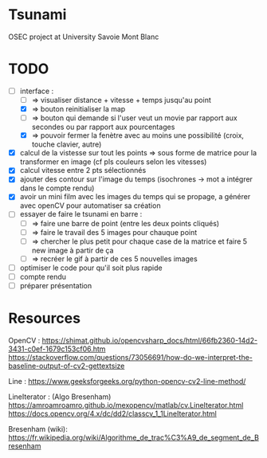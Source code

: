 # Tsunami
OSEC project at University Savoie Mont Blanc
# TODO
 - [ ] interface :
   - [ ] => visualiser distance + vitesse + temps jusqu'au point
   - [x] => bouton reinitialiser la map
   - [ ] => bouton qui demande si l'user veut un movie par rapport aux secondes ou par rapport aux pourcentages
   - [x] => pouvoir fermer la fenètre avec au moins une possibilité (croix, touche clavier, autre)
 - [x] calcul de la vistesse sur tout les points => sous forme de matrice pour la transformer en image (cf pls couleurs selon les vitesses)
 - [x] calcul vitesse entre 2 pts sélectionnés
 - [x] ajouter des contour sur l'image du temps (isochrones -> mot a intégrer dans le compte rendu)
 - [x] avoir un mini film avec les images du temps qui se propage, a générer avec openCV pour automatiser sa création
 - [ ] essayer de faire le tsunami en barre :
    - [ ] => faire une barre de point (entre les deux points cliqués)
    - [ ] => faire le travail des 5 images pour chauque point
    - [ ] => chercher le plus petit pour chaque case de la matrice et faire 5 new image à partir de ça
    - [ ] => recréer le gif à partir de ces 5 nouvelles images
 - [ ] optimiser le code pour qu'il soit plus rapide 
 - [ ] compte rendu
 - [ ] préparer présentation 

# Resources
OpenCV : 
https://shimat.github.io/opencvsharp_docs/html/66fb2360-14d2-3431-c0ef-1679c153cf06.htm
https://stackoverflow.com/questions/73056691/how-do-we-interpret-the-baseline-output-of-cv2-gettextsize

Line :
https://www.geeksforgeeks.org/python-opencv-cv2-line-method/

LineIterator : (Algo Bresenham)
https://amroamroamro.github.io/mexopencv/matlab/cv.LineIterator.html
https://docs.opencv.org/4.x/dc/dd2/classcv_1_1LineIterator.html

Bresenham (wiki):
https://fr.wikipedia.org/wiki/Algorithme_de_trac%C3%A9_de_segment_de_Bresenham
